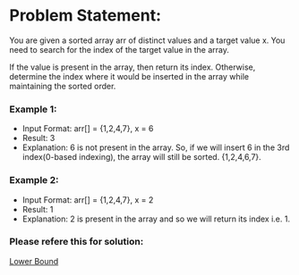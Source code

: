 # Problem Statement: 
You are given a sorted array arr of distinct values and a target value x. You need to search for the index of the target value in the array.

If the value is present in the array, then return its index. Otherwise, determine the index where it would be inserted in the array while maintaining the sorted order.

### Example 1:
- Input Format: arr[] = {1,2,4,7}, x = 6
- Result: 3
- Explanation: 6 is not present in the array. So, if we will insert 6 in the 3rd index(0-based indexing), the array will still be sorted. {1,2,4,6,7}.

### Example 2:
- Input Format: arr[] = {1,2,4,7}, x = 2
- Result: 1
- Explanation: 2 is present in the array and so we will return its index i.e. 1.

### Please refere this for solution:
[Lower Bound](https://github.com/Hardi185/DSAByStrivers/blob/main/Binary%20Search/2.%20Find%20Floor(Lower%20Bound).md)

